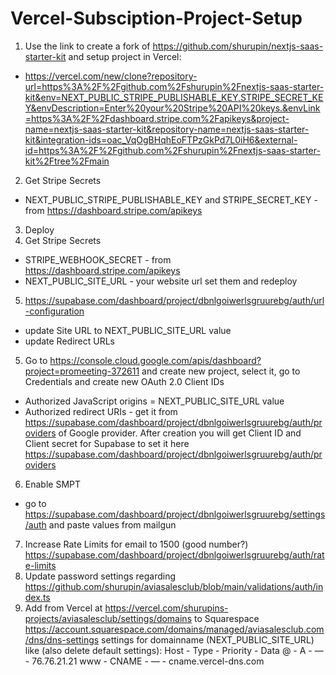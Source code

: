 # Vercel-Subsciption-Project-Setup
1. Use the link to create a fork of https://github.com/shurupin/nextjs-saas-starter-kit and setup project in Vercel:
- https://vercel.com/new/clone?repository-url=https%3A%2F%2Fgithub.com%2Fshurupin%2Fnextjs-saas-starter-kit&env=NEXT_PUBLIC_STRIPE_PUBLISHABLE_KEY,STRIPE_SECRET_KEY&envDescription=Enter%20your%20Stripe%20API%20keys.&envLink=https%3A%2F%2Fdashboard.stripe.com%2Fapikeys&project-name=nextjs-saas-starter-kit&repository-name=nextjs-saas-starter-kit&integration-ids=oac_VqOgBHqhEoFTPzGkPd7L0iH6&external-id=https%3A%2F%2Fgithub.com%2Fshurupin%2Fnextjs-saas-starter-kit%2Ftree%2Fmain

2. Get Stripe Secrets
- NEXT_PUBLIC_STRIPE_PUBLISHABLE_KEY and STRIPE_SECRET_KEY - from https://dashboard.stripe.com/apikeys
3. Deploy
4. Get Stripe Secrets
- STRIPE_WEBHOOK_SECRET - from https://dashboard.stripe.com/apikeys
- NEXT_PUBLIC_SITE_URL - your website url
set them and redeploy
5. https://supabase.com/dashboard/project/dbnlgoiwerlsgruurebg/auth/url-configuration
- update Site URL to NEXT_PUBLIC_SITE_URL value
- update Redirect URLs
5. Go to https://console.cloud.google.com/apis/dashboard?project=promeeting-372611 and create new project, select it, go to Credentials and create new OAuth 2.0 Client IDs
- Authorized JavaScript origins = NEXT_PUBLIC_SITE_URL value
- Authorized redirect URIs - get it from https://supabase.com/dashboard/project/dbnlgoiwerlsgruurebg/auth/providers of Google provider. After creation you will get Client ID and Client secret for Supabase to set it here https://supabase.com/dashboard/project/dbnlgoiwerlsgruurebg/auth/providers
6. Enable SMPT
- go to https://supabase.com/dashboard/project/dbnlgoiwerlsgruurebg/settings/auth and paste values from mailgun
7. Increase Rate Limits for email to 1500 (good number?) https://supabase.com/dashboard/project/dbnlgoiwerlsgruurebg/auth/rate-limits
8. Update password settings regarding https://github.com/shurupin/aviasalesclub/blob/main/validations/auth/index.ts
9. Add from Vercel at https://vercel.com/shurupins-projects/aviasalesclub/settings/domains to Squarespace https://account.squarespace.com/domains/managed/aviasalesclub.com/dns/dns-settings settings for domainname (NEXT_PUBLIC_SITE_URL) like (also delete default settings):
Host - Type - Priority - Data
@ - A - — - 76.76.21.21
www - CNAME - — - cname.vercel-dns.com